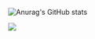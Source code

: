 


![Anurag's GitHub stats](https://github-readme-stats.vercel.app/api?username=Quantumsle&show_icons=true)


![](https://img.shields.io/badge/Hack-Planet-informational?style=flat&logo=<LOGO_NAME>&logoColor=black&color=2bbc8a)
